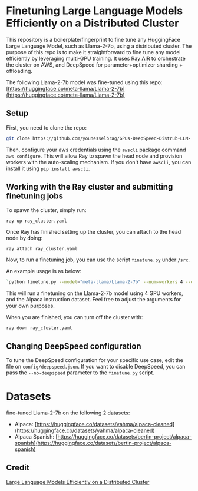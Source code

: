 # Finetuning Large Language Models Efficiently on a Distributed Cluster

This repository is a boilerplate/fingerprint to fine tune any HuggingFace Large Language Model, such as Llama-2-7b, using a distributed cluster.
The purpose of this repo is to make it straightforward to fine tune any model efficiently by leveraging multi-GPU training.
It uses Ray AIR to orchestrate the cluster on AWS, and DeepSpeed for parameter+optimizer sharding + offloading.

The following Llama-2-7b model was fine-tuned using this repo: [https://huggingface.co/meta-llama/Llama-2-7b](https://huggingface.co/meta-llama/Llama-2-7b)

## Setup

First, you need to clone the repo:
```bash
git clone https://github.com/younesselbrag/GPUs-DeepSpeed-Distrub-LLM-
```
Then, configure your aws credentials using the `awscli` package command `aws configure`. This will allow Ray to spawn the head node and provision workers with the auto-scaling mechanism. If you don't have `awscli`, you can install it using `pip install awscli`.

## Working with the Ray cluster and submitting finetuning jobs

To spawn the cluster, simply run:

`ray up ray_cluster.yaml`

Once Ray has finished setting up the cluster, you can attach to the head node by doing:

`ray attach ray_cluster.yaml`

Now, to run a finetuning job, you can use the script `finetune.py` under `/src`.

An example usage is as below:

```bash
`python finetune.py --model="meta-llama/Llama-2-7b" --num-workers 4 --data alpaca_data_cleaned.json`
```

This will run a finetuning on the Llama-2-7b model using 4 GPU workers, and the Alpaca instruction dataset. Feel free to adjust the arguments for your own purposes.

When you are finished, you can turn off the cluster with:

`ray down ray_cluster.yaml`

## Changing DeepSpeed configuration

To tune the DeepSpeed configuration for your specific use case, edit the file on `config/deepspeed.json`. If you want to disable DeepSpeed, you can pass the `--no-deepspeed` parameter to the `finetune.py` script.

# Datasets

fine-tuned Llama-2-7b on the following 2 datasets:

- Alpaca: [https://huggingface.co/datasets/yahma/alpaca-cleaned](https://huggingface.co/datasets/yahma/alpaca-cleaned)
- Alpaca Spanish: [https://huggingface.co/datasets/bertin-project/alpaca-spanish](https://huggingface.co/datasets/bertin-project/alpaca-spanish)


## Credit 

[Large Language Models Efficiently on a Distributed Cluster](https://github.com/AdrianBZG/LLM-distributed-finetune/tree/main)
